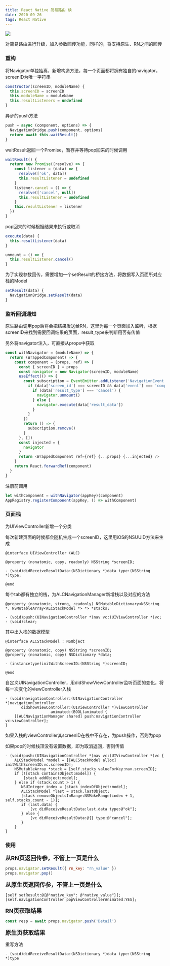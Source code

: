 ```yaml
---
title: React Native 简易路由 续
date: 2020-09-26
tags: React Native
---
```


<img src="/images/2020/reactNativeRouter2/cover.jpg">

对简易路由进行升级，加入参数回传功能，同样的，将支持原生、RN之间的回传

### 重构

将Navigator单独抽离，新增构造方法，每一个页面都将拥有独自的navigator，screenID为唯一字符串

```javascript
constructor(screenID, moduleName) {
  this.screenID = screenID
  this.moduleName = moduleName
  this.resultListeners = undefined
}
```

异步的push方法

```javascript
push = async (component, options) => {
  NavigationBridge.push(component, options)
  return await this.waitResult()
}
```

waitResult返回一个Promise，暂存并等待pop回来的时候调用

```javascript
waitResult() {
  return new Promise((resolve) => {
    const listener = (data) => {
      resolve(['ok', data])
      this.resultListener = undefined
    }
    listener.cancel = () => {
      resolve(['cancel', null])
      this.resultListener = undefined
    }
    this.resultListener = listener
  })
}
```

pop回来的时候根据结果来执行或取消

```javascript
execute(data) {
  this.resultListener(data)
}

unmount = () => {
  this.resultListener.cancel()
}
```

为了实现参数回传，需要增加一个setResult的桥接方法，将数据写入页面所对应栈的Model

```javascript
setResult(data) {
  NavigationBridge.setResult(data)
}
```

### 监听回调通知

原生路由调用pop后将会把结果发送给RN，这里为每一个页面加入监听，根据screenID来找到需要回调结果的页面，result_type来判断用否有传值

另外将navigator注入，可直接从props中获取

```javascript
const withNavigator = (moduleName) => {
  return (WrappedComponent) => {
    const component = (props, ref) => {
      const { screenID } = props
      const navigator = new Navigator(screenID, moduleName)
      useEffect(() => {
        const subscription = EventEmitter.addListener('NavigationEvent', (data) => {
          if (data['screen_id'] === screenID && data['event'] === 'component_result') {
            if (data['result_type'] === 'cancel') {
              navigator.unmount()
            } else {
              navigator.execute(data['result_data'])
            }
          }
        })
        return () => {
          subscription.remove()
        }
      }, [])
      const injected = {
        navigator
      }
      return <WrappedComponent ref={ref} {...props} {...injected} />
    }
    return React.forwardRef(component)
  }
}
```

注册前调用

```javascript
let withComponent = withNavigator(appKey)(component)
AppRegistry.registerComponent(appKey, () => withComponent)
```

### 页面栈

为UIViewController新增一个分类

每次新建页面的时候都会随机生成一个screenID，这里用iOS的NSUUID方法来生成

```objc
@interface UIViewController (ALC)

@property (nonatomic, copy, readonly) NSString *screenID;

- (void)didReceiveResultData:(NSDictionary *)data type:(NSString *)type;

@end
```

每个tab都有独立的栈，为ALCNavigationManager新增栈以及对应的方法

```objc
@property (nonatomic, strong, readonly) NSMutableDictionary<NSString *, NSMutableArray<ALCStackModel *> *> *stacks;

- (void)push:(UINavigationController *)nav vc:(UIViewController *)vc;
- (void)clear;
```

其中出入栈的数据模型

```objc
@interface ALCStackModel : NSObject

@property (nonatomic, copy) NSString *screenID;
@property (nonatomic, copy) NSDictionary *data;

- (instancetype)initWithScreenID:(NSString *)screenID;

@end
```

自定义UINavigationController，用didShowViewController监听页面的变化，将每一次变化的viewController入栈

```objc
- (void)navigationController:(UINavigationController *)navigationController
       didShowViewController:(UIViewController *)viewController
                    animated:(BOOL)animated {
    [[ALCNavigationManager shared] push:navigationController vc:viewController];
}
```

如果入栈的viewController其screenID在栈中不存在，为push操作，否则为pop

如果pop的时候栈顶没有设置数据，即为取消返回，否则传值

```objc
- (void)push:(UINavigationController *)nav vc:(UIViewController *)vc {
    ALCStackModel *model = [[ALCStackModel alloc] initWithScreenID:vc.screenID];
    NSMutableArray *stack = [self.stacks valueForKey:nav.screenID];
    if (![stack containsObject:model]) {
        [stack addObject:model];
    } else if (stack.count > 1) {
       NSUInteger index = [stack indexOfObject:model];
       ALCStackModel *last = stack.lastObject;
       [stack removeObjectsInRange:NSMakeRange(index + 1, self.stacks.count - 1)];
       if (last.data) {
           [vc didReceiveResultData:last.data type:@"ok"];
       } else {
           [vc didReceiveResultData:@{} type:@"cancel"];
       }
    }
}
```

### 使用

<font size=4>**从RN页返回传参，不管上一页是什么**</font>

```javascript
props.navigator.setResult({ rn_key: "rn_value" })
props.navigator.pop()
```

<font size=4>**从原生页返回传参，不管上一页是什么**</font>

```objc
[self setResult:@{@"native_key": @"native_value"}];
[self.navigationController popViewControllerAnimated:YES];
```

<font size=4>**RN页获取结果**</font>

```javascript
const resp = await props.navigator.push('Detail')
```

<font size=4>**原生页获取结果**</font>

重写方法

```objc
- (void)didReceiveResultData:(NSDictionary *)data type:(NSString *)type
```
